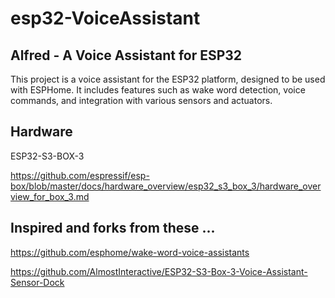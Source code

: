 # esp32-VoiceAssistant

## Alfred - A Voice Assistant for ESP32

This project is a voice assistant for the ESP32 platform, designed to be used with ESPHome. It includes features such as wake word detection, voice commands, and integration with various sensors and actuators.

## Hardware

ESP32-S3-BOX-3

<https://github.com/espressif/esp-box/blob/master/docs/hardware_overview/esp32_s3_box_3/hardware_overview_for_box_3.md>

## Inspired and forks from these ...

<https://github.com/esphome/wake-word-voice-assistants>

<https://github.com/AlmostInteractive/ESP32-S3-Box-3-Voice-Assistant-Sensor-Dock>
